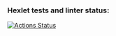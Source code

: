 ### Hexlet tests and linter status:
[![Actions Status](https://github.com/qwert-3001/python-project-49/actions/workflows/hexlet-check.yml/badge.svg)](https://github.com/qwert-3001/python-project-49/actions)